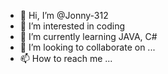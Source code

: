 - 👋 Hi, I’m @Jonny-312
- 👀 I’m interested in coding
- 🌱 I’m currently learning JAVA, C#
- 💞️ I’m looking to collaborate on ...
- 📫 How to reach me ...

<!---
Jonny-312/Jonny-312 is a ✨ special ✨ repository because its `README.md` (this file) appears on your GitHub profile.
You can click the Preview link to take a look at your changes.
--->
